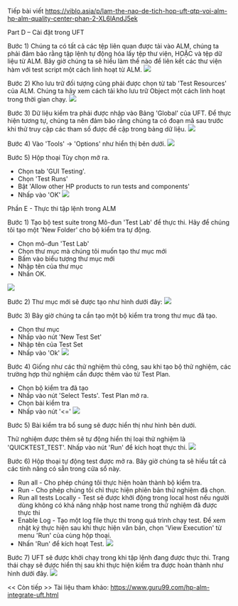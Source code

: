 Tiếp bài viết https://viblo.asia/p/lam-the-nao-de-tich-hop-uft-qtp-voi-alm-hp-alm-quality-center-phan-2-XL6lAndJ5ek

Part D – Cài đặt trong UFT

Bước 1) Chúng ta có tất cả các tệp liên quan được tải vào ALM, chúng ta phải đảm bảo rằng tập lệnh tự động hóa lấy tệp thư viện, HOẶC và tệp dữ liệu từ ALM. Bây giờ chúng ta sẽ hiểu làm thế nào để liên kết các thư viện hàm với test script một cách linh hoạt từ ALM.
![](https://images.viblo.asia/79be13bd-8ad4-46f7-a242-3df79ad4eb90.PNG)

Bước 2) Kho lưu trữ đối tượng cũng phải được chọn từ tab 'Test Resources' của ALM. Chúng ta hãy xem cách tải kho lưu trữ Object một cách linh hoạt trong thời gian chạy.
![](https://images.viblo.asia/19987930-3257-4750-ba2d-fdafe64b404c.PNG)

Bước 3) Dữ liệu kiểm tra phải được nhập vào Bảng 'Global' của UFT. Để thực hiện tương tự, chúng ta nên đảm bảo rằng chúng ta có đoạn mã sau trước khi thử truy cập các tham số được đề cập trong bảng dữ liệu.
![](https://images.viblo.asia/d2282f3a-e1e7-4531-bf01-01aac4740ad8.PNG)

Bước 4) Vào  'Tools' -> 'Options' như hiển thị bên dưới.
![](https://images.viblo.asia/c257ad71-0afc-42de-8529-ceaf48965a5c.PNG)

Bước 5) Hộp thoại Tùy chọn mở ra.

* Chọn tab 'GUI Testing'.
* Chọn 'Test Runs'
* Bật 'Allow other HP products to run tests and components'
* Nhấp vào 'OK'
![](https://images.viblo.asia/4e1adda7-e3ea-4c09-9550-8c228adaeba4.PNG)

Phần E - Thực thi tập lệnh trong ALM

Bước 1) Tạo bộ test suite trong Mô-đun 'Test Lab' để thực thi. Hãy để chúng tôi tạo một 'New Folder' cho bộ kiểm tra tự động.

* Chọn mô-đun 'Test Lab'
* Chọn thư mục mà chúng tôi muốn tạo thư mục mới
* Bấm vào biểu tượng thư mục mới
* Nhập tên của thư mục
* Nhấn OK.

![](https://images.viblo.asia/867146d3-32d1-4788-81db-27429a999253.PNG)

Bước 2) Thư mục mới sẽ được tạo như hình dưới đây:
![](https://images.viblo.asia/6c4f2747-0d4c-4ffe-b3ca-c58a9ade5136.PNG)

Bước 3) Bây giờ chúng ta cần tạo một bộ kiểm tra trong thư mục đã tạo.

* Chọn thư mục
* Nhấp vào nút 'New Test Set'
* Nhập tên của Test Set
* Nhấp vào 'Ok'
![](https://images.viblo.asia/a8907d85-b2fc-4256-925d-e82480c64ddd.PNG)

Bước 4) Giống như các thử nghiệm thủ công, sau khi tạo bộ thử nghiệm, các trường hợp thử nghiệm cần được thêm vào từ Test Plan.

* Chọn bộ kiểm tra đã tạo
* Nhấp vào nút 'Select Tests'. Test Plan mở ra.
* Chọn bài kiểm tra
* Nhấp vào nút '<='
![](https://images.viblo.asia/28498b16-91ec-41d5-afe6-82ada7c4db50.PNG)

Bước 5) Bài kiểm tra bổ sung sẽ được hiển thị như hình bên dưới.

Thử nghiệm được thêm sẽ tự động hiển thị loại thử nghiệm là 'QUICKTEST_TEST'.
Nhấp vào nút 'Run' để kích hoạt thực thi.
![](https://images.viblo.asia/6a9a87ef-b3a0-4916-b2a1-03f46205a668.PNG)

Bước 6) Hộp thoại  tự động test được mở ra. Bây giờ chúng ta sẽ hiểu tất cả các tính năng có sẵn trong cửa sổ này.

* Run all - Cho phép chúng tôi thực hiện hoàn thành bộ kiểm tra.
* Run - Cho phép chúng tôi chỉ thực hiện phiên bản thử nghiệm đã chọn.
* Run all tests Locally - Test sẽ được khởi động trong local host nếu người dùng không có khả năng nhập host name trong thử nghiệm đã được thực thi
* Enable Log - Tạo một log file thực thi trong quá trình chạy test. Để xem nhật ký thực hiện sau khi thực hiện văn bản, chọn 'View Execution' từ menu 'Run' của cùng hộp thoại.
* Nhấn 'Run' để kích hoạt Test.
![](https://images.viblo.asia/02a078b3-a876-49a0-a26a-41948c1b8df2.PNG)

Bước 7) UFT sẽ được khởi chạy trong khi tập lệnh đang được thực thi. Trạng thái chạy sẽ được hiển thị sau khi thực hiện kiểm tra được hoàn thành như hình dưới đây. 
![](https://images.viblo.asia/d6934589-f95e-44e3-952c-1057ca229384.PNG)

<< Còn tiếp >>
Tài liệu tham khảo: https://www.guru99.com/hp-alm-integrate-uft.html